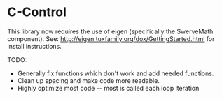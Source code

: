 # C-Control

This library now requires the use of eigen (specifically the SwerveMath component). See: http://eigen.tuxfamily.org/dox/GettingStarted.html for install instructions.

TODO:

* Generally fix functions which don't work and add needed functions.
* Clean up spacing and make code more readable.
* Highly optimize most code -- most is called each loop iteration


